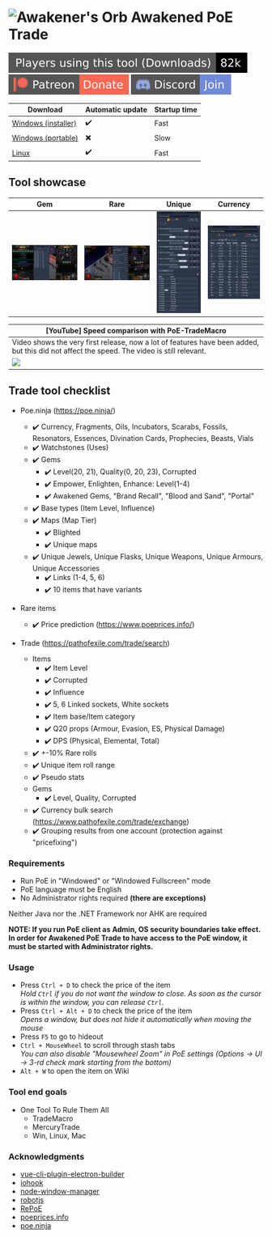 # ![Awakener's Orb](https://web.poecdn.com/image/Art/2DItems/Currency/TransferOrb.png) Awakened PoE Trade

[![](./showcase/total-000-flat-square.svg)](https://somsubhra.com/github-release-stats/?username=SnosMe&repository=awakened-poe-trade)
[![](./showcase/Patreon-Donate-F96854-style-flat-square-logo-patreon.svg)](https://patreon.com/awakened_poe_trade)
[![](./showcase/Discrod-Join-7289DA.svg)](https://discord.gg/hXgSDS6)


| Download | Automatic update | Startup time |
|----------|------------------|--------------|
| [Windows (installer)](https://github.com/SnosMe/awakened-poe-trade/releases/download/v0.15.0/Awakened-PoE-Trade-Setup-0.15.0.exe) | :heavy_check_mark: | Fast |
| [Windows (portable)](https://github.com/SnosMe/awakened-poe-trade/releases/download/v0.15.0/Awakened-PoE-Trade-0.15.0.exe) | :heavy_multiplication_x: | Slow |
| [Linux](https://github.com/SnosMe/awakened-poe-trade/releases/download/v0.15.0/Awakened-PoE-Trade-0.15.0.AppImage) | :heavy_check_mark: | Fast |

## Tool showcase

| Gem | Rare | Unique | Currency |
|-----|------|--------|----------|
| ![](./showcase/gem.png?raw=true) | ![](./showcase/rare.png?raw=true) | ![](./showcase/unique.png?raw=true) | ![](./showcase/currency.png?raw=true) |

| [YouTube] Speed comparison with PoE-TradeMacro |
|-----|
| Video shows the very first release, now a lot of features have been added, but this did not affect the speed. The video is still relevant. |
| [![](http://img.youtube.com/vi/PCohkEmWRT8/0.jpg)](http://www.youtube.com/watch?v=PCohkEmWRT8 "") |

## Trade tool checklist

- Poe.ninja (https://poe.ninja/)
  - :heavy_check_mark: Currency, Fragments, Oils, Incubators, Scarabs, Fossils, Resonators, Essences, Divination Cards, Prophecies, Beasts, Vials
  - :heavy_check_mark: Watchstones (Uses)
  - :heavy_check_mark: Gems
    - :heavy_check_mark: Level(20, 21), Quality(0, 20, 23), Corrupted
    - :heavy_check_mark: Empower, Enlighten, Enhance: Level(1-4)
    - :heavy_check_mark: Awakened Gems, "Brand Recall", "Blood and Sand", "Portal"
  - :heavy_check_mark: Base types (Item Level, Influence)
  - :heavy_check_mark: Maps (Map Tier)
    - :heavy_check_mark: Blighted
    - :heavy_check_mark: Unique maps
  - :heavy_check_mark: Unique Jewels, Unique Flasks, Unique Weapons, Unique Armours, Unique Accessories
    - :heavy_check_mark: Links (1-4, 5, 6)
    - :heavy_check_mark: 10 items that have variants

- Rare items
  - :heavy_check_mark: Price prediction (https://www.poeprices.info/)

- Trade (https://pathofexile.com/trade/search)
  - Items
    - :heavy_check_mark: Item Level
    - :heavy_check_mark: Corrupted
    - :heavy_check_mark: Influence
    - :heavy_check_mark: 5, 6 Linked sockets, White sockets
    - :heavy_check_mark: Item base/Item category
    - :heavy_check_mark: Q20 props (Armour, Evasion, ES, Physical Damage)
    - :heavy_check_mark: DPS (Physical, Elemental, Total)
  - :heavy_check_mark: +-10% Rare rolls
  - :heavy_check_mark: Unique item roll range
  - :heavy_check_mark: Pseudo stats
  - Gems
    - :heavy_check_mark: Level, Quality, Corrupted
  - :heavy_check_mark: Currency bulk search (https://www.pathofexile.com/trade/exchange)
  - :heavy_check_mark: Grouping results from one account (protection against "pricefixing")

### Requirements

- Run PoE in "Windowed" or "Windowed Fullscreen" mode
- PoE language must be English
- No Administrator rights required **(there are exceptions)**

Neither Java nor the .NET Framework nor AHK are required

**NOTE: If you run PoE client as Admin, OS security boundaries take effect.
In order for Awakened PoE Trade to have access to the PoE window, it must be started with Administrator rights.**

### Usage
- Press `Ctrl + D` to check the price of the item\
  *Hold `Ctrl` if you do not want the window to close. As soon as the cursor is within the window, you can release `Ctrl`.*
- Press `Ctrl + Alt + D` to check the price of the item\
  *Opens a window, but does not hide it automatically when moving the mouse*
- Press `F5` to go to hideout
- `Ctrl + MouseWheel` to scroll through stash tabs\
  *You can also disable "Mousewheel Zoom" in PoE settings (Options -> UI -> 3-rd check mark starting from the bottom)*
- `Alt + W` to open the item on Wiki

### Tool end goals
- One Tool To Rule Them All
  - TradeMacro
  - MercuryTrade
  - Win, Linux, Mac

### Acknowledgments

- [vue-cli-plugin-electron-builder](https://github.com/nklayman/vue-cli-plugin-electron-builder)
- [iohook](https://github.com/wilix-team/iohook)
- [node-window-manager](https://github.com/sentialx/node-window-manager)
- [robotjs](https://github.com/octalmage/robotjs)
- [RePoE](https://github.com/brather1ng/RePoE)
- [poeprices.info](https://www.poeprices.info/)
- [poe.ninja](https://poe.ninja/)
